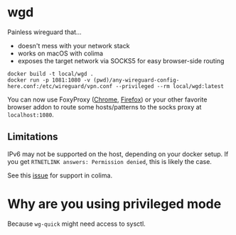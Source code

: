 # wgd

Painless wireguard that...

* doesn't mess with your network stack
* works on macOS with colima
* exposes the target network via SOCKS5 for easy browser-side routing

```shell
docker build -t local/wgd .
docker run -p 1081:1080 -v (pwd)/any-wireguard-config-here.conf:/etc/wireguard/vpn.conf --privileged --rm local/wgd:latest
```

You can now use FoxyProxy ([Chrome](https://chrome.google.com/webstore/detail/foxyproxy-standard/gcknhkkoolaabfmlnjonogaaifnjlfnp), [Firefox](https://addons.mozilla.org/en-US/firefox/addon/foxyproxy-standard/)) or your other favorite browser addon to route some hosts/patterns to the socks proxy at `localhost:1080`.

## Limitations

IPv6 may not be supported on the host, depending on your docker setup. If you get `RTNETLINK answers: Permission denied`, this is likely the 
case.

See this [issue](https://github.com/abiosoft/colima/issues/583#issuecomment-1475815113) for support in colima.

# Why are you using privileged mode

Because `wg-quick` might need access to sysctl.
